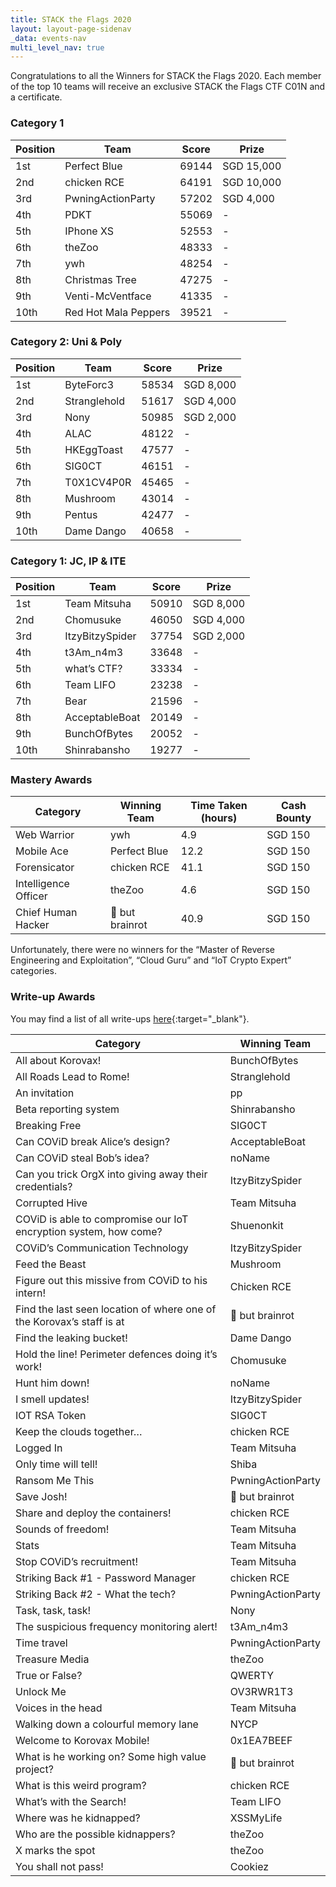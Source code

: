 ```yaml
---
title: STACK the Flags 2020
layout: layout-page-sidenav
_data: events-nav
multi_level_nav: true
---
```


Congratulations to all the Winners for STACK the Flags 2020. Each member of the top 10 teams will receive an exclusive STACK the Flags CTF C01N and a certificate.

### Category 1

| Position | Team                 | Score | Prize      |
|----------|----------------------|-------|------------|
| 1st      | Perfect Blue         | 69144 | SGD 15,000 |
| 2nd      | chicken RCE          | 64191 | SGD 10,000 |
| 3rd      | PwningActionParty    | 57202 | SGD 4,000  |
| 4th      | PDKT                 | 55069 | -          |
| 5th      | IPhone XS            | 52553 | -          |
| 6th      | theZoo               | 48333 | -          |
| 7th      | ywh                  | 48254 | -          |
| 8th      | Christmas Tree       | 47275 | -          |
| 9th      | Venti-McVentface     | 41335 | -          |
| 10th     | Red Hot Mala Peppers | 39521 | -          |

### Category 2: Uni & Poly

| Position | Team         | Score | Prize     |
|----------|--------------|-------|-----------|
| 1st      | ByteForc3    | 58534 | SGD 8,000 |
| 2nd      | Stranglehold | 51617 | SGD 4,000 |
| 3rd      | Nony         | 50985 | SGD 2,000 |
| 4th      | ALAC         | 48122 | -         |
| 5th      | HKEggToast   | 47577 | -         |
| 6th      | SIG0CT       | 46151 | -         |
| 7th      | T0X1CV4P0R   | 45465 | -         |
| 8th      | Mushroom     | 43014 | -         |
| 9th      | Pentus       | 42477 | -         |
| 10th     | Dame Dango   | 40658 | -         |

### Category 1: JC, IP & ITE

| Position | Team            | Score | Prize     |
|----------|-----------------|-------|-----------|
| 1st      | Team Mitsuha    | 50910 | SGD 8,000 |
| 2nd      | Chomusuke       | 46050 | SGD 4,000 |
| 3rd      | ItzyBitzySpider | 37754 | SGD 2,000 |
| 4th      | t3Am_n4m3       | 33648 | -         |
| 5th      | what’s CTF?     | 33334 | -         |
| 6th      | Team LIFO       | 23238 | -         |
| 7th      | Bear            | 21596 | -         |
| 8th      | AcceptableBoat  | 20149 | -         |
| 9th      | BunchOfBytes    | 20052 | -         |
| 10th     | Shinrabansho    | 19277 | -         |

### Mastery Awards

| Category             | Winning Team            | Time Taken (hours) | Cash Bounty |
|----------------------|-------------------------|--------------------|-------------|
| Web Warrior          | ywh                     | 4.9                | SGD 150     |
| Mobile Ace           | Perfect Blue            | 12.2               | SGD 150     |
| Forensicator         | chicken RCE             | 41.1               | SGD 150     |
| Intelligence Officer | theZoo                  | 4.6                | SGD 150     |
| Chief Human Hacker   | :thinking: but brainrot | 40.9               | SGD 150     |

Unfortunately, there were no winners for the “Master of Reverse Engineering and Exploitation”, “Cloud Guru” and “IoT Crypto Expert” categories.

### Write-up Awards

You may find a list of all write-ups [here](https://docs.google.com/spreadsheets/d/1EMgqFpcc_InJZy264AIe1QpvUDFs1-24iTrnKbdoOUo/edit?usp=sharing){:target="_blank"}.

| Category                                                              | Winning Team            |
|-----------------------------------------------------------------------|-------------------------|
| All about Korovax!                                                    | BunchOfBytes            |
| All Roads Lead to Rome!                                               | Stranglehold            |
| An invitation                                                         | pp                      |
| Beta reporting system                                                 | Shinrabansho            |
| Breaking Free                                                         | SIG0CT                  |
| Can COViD break Alice’s design?                                       | AcceptableBoat          |
| Can COViD steal Bob’s idea?                                           | noName                  |
| Can you trick OrgX into giving away their credentials?                | ItzyBitzySpider         |
| Corrupted Hive                                                        | Team Mitsuha            |
| COViD is able to compromise our IoT encryption system, how come?      | Shuenonkit              |
| COViD’s Communication Technology                                      | ItzyBitzySpider         |
| Feed the Beast                                                        | Mushroom                |
| Figure out this missive from COViD to his intern!                     | Chicken RCE             |
| Find the last seen location of where one of the Korovax’s staff is at | :thinking: but brainrot |
| Find the leaking bucket!                                              | Dame Dango              |
| Hold the line! Perimeter defences doing it’s work!                    | Chomusuke               |
| Hunt him down!                                                        | noName                  |
| I smell updates!                                                      | ItzyBitzySpider         |
| IOT RSA Token                                                         | SIG0CT                  |
| Keep the clouds together…                                             | chicken RCE             |
| Logged In                                                             | Team Mitsuha            |
| Only time will tell!                                                  | Shiba                   |
| Ransom Me This                                                        | PwningActionParty       |
| Save Josh!                                                            | :thinking: but brainrot |
| Share and deploy the containers!                                      | chicken RCE             |
| Sounds of freedom!                                                    | Team Mitsuha            |
| Stats                                                                 | Team Mitsuha            |
| Stop COViD’s recruitment!                                             | Team Mitsuha            |
| Striking Back #1 - Password Manager                                   | chicken RCE             |
| Striking Back #2 - What the tech?                                     | PwningActionParty       |
| Task, task, task!                                                     | Nony                    |
| The suspicious frequency monitoring alert!                            | t3Am_n4m3               |
| Time travel                                                           | PwningActionParty       |
| Treasure Media                                                        | theZoo                  |
| True or False?                                                        | QWERTY                  |
| Unlock Me                                                             | OV3RWR1T3               |
| Voices in the head                                                    | Team Mitsuha            |
| Walking down a colourful memory lane                                  | NYCP                    |
| Welcome to Korovax Mobile!                                            | 0x1EA7BEEF              |
| What is he working on? Some high value project?                       | :thinking: but brainrot |
| What is this weird program?                                           | chicken RCE             |
| What’s with the Search!                                               | Team LIFO               |
| Where was he kidnapped?                                               | XSSMyLife               |
| Who are the possible kidnappers?                                      | theZoo                  |
| X marks the spot                                                      | theZoo                  |
| You shall not pass!                                                   | Cookiez                 |

<br />
